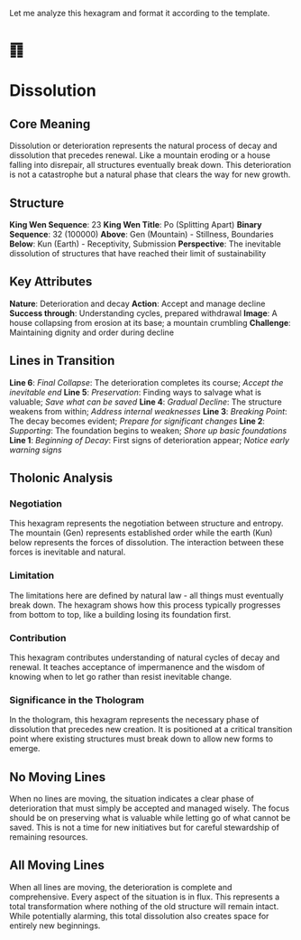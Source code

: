 Let me analyze this hexagram and format it according to the template.

# ䷖
# Dissolution

## Core Meaning
Dissolution or deterioration represents the natural process of decay and dissolution that precedes renewal. Like a mountain eroding or a house falling into disrepair, all structures eventually break down. This deterioration is not a catastrophe but a natural phase that clears the way for new growth.

## Structure
**King Wen Sequence**: 23
**King Wen Title**: Po (Splitting Apart)
**Binary Sequence**: 32 (100000)
**Above**: Gen (Mountain) - Stillness, Boundaries
**Below**: Kun (Earth) - Receptivity, Submission
**Perspective**: The inevitable dissolution of structures that have reached their limit of sustainability

## Key Attributes
**Nature**: Deterioration and decay
**Action**: Accept and manage decline
**Success through**: Understanding cycles, prepared withdrawal
**Image**: A house collapsing from erosion at its base; a mountain crumbling
**Challenge**: Maintaining dignity and order during decline

## Lines in Transition
**Line 6**: *Final Collapse*: The deterioration completes its course; *Accept the inevitable end*
**Line 5**: *Preservation*: Finding ways to salvage what is valuable; *Save what can be saved*
**Line 4**: *Gradual Decline*: The structure weakens from within; *Address internal weaknesses*
**Line 3**: *Breaking Point*: The decay becomes evident; *Prepare for significant changes*
**Line 2**: *Supporting*: The foundation begins to weaken; *Shore up basic foundations*
**Line 1**: *Beginning of Decay*: First signs of deterioration appear; *Notice early warning signs*

## Tholonic Analysis
### Negotiation
This hexagram represents the negotiation between structure and entropy. The mountain (Gen) represents established order while the earth (Kun) below represents the forces of dissolution. The interaction between these forces is inevitable and natural.

### Limitation
The limitations here are defined by natural law - all things must eventually break down. The hexagram shows how this process typically progresses from bottom to top, like a building losing its foundation first.

### Contribution
This hexagram contributes understanding of natural cycles of decay and renewal. It teaches acceptance of impermanence and the wisdom of knowing when to let go rather than resist inevitable change.

### Significance in the Thologram
In the thologram, this hexagram represents the necessary phase of dissolution that precedes new creation. It is positioned at a critical transition point where existing structures must break down to allow new forms to emerge.

## No Moving Lines
When no lines are moving, the situation indicates a clear phase of deterioration that must simply be accepted and managed wisely. The focus should be on preserving what is valuable while letting go of what cannot be saved. This is not a time for new initiatives but for careful stewardship of remaining resources.

## All Moving Lines
When all lines are moving, the deterioration is complete and comprehensive. Every aspect of the situation is in flux. This represents a total transformation where nothing of the old structure will remain intact. While potentially alarming, this total dissolution also creates space for entirely new beginnings.